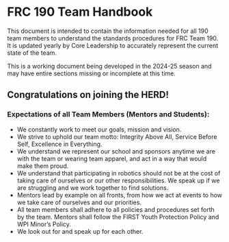 # FRC 190 Team Handbook
This document is intended to contain the information needed for all 190 team members to understand the standards procedures for FRC Team 190. It is updated yearly by Core Leadership to accurately represent the current state of the team.

This is a working document being developed in the 2024-25 season and may have entire sections missing or incomplete at this time.

## Congratulations on joining the HERD!

### Expectations of all Team Members (Mentors and Students):

* We constantly work to meet our goals, mission and vision.
* We strive to uphold our team motto: Integrity Above All, Service Before Self, Excellence in Everything.
* We understand we represent our school and sponsors anytime we are with the team or wearing team apparel, and act in a way that would make them proud.
* We understand that participating in robotics should not be at the cost of taking care of ourselves or our other responsibilities.  We speak up if we are struggling and we work together to find solutions.  
* Mentors lead by example on all fronts, from how we act at events to how we take care of ourselves and our priorities.
* All team members shall adhere to all policies and procedures set forth by the team.  Mentors shall follow the FIRST Youth Protection Policy and WPI Minor’s Policy.
* We look out for and speak up for each other.
